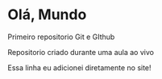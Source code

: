 # Olá, Mundo
Primeiro repositorio Git e GIthub

Repositorio criado durante uma aula ao vivo

Essa linha eu adicionei diretamente no site!
